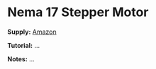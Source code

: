 # Nema 17 Stepper Motor

**Supply:** [Amazon](https://www.amazon.ca/gp/product/B0787BQ4WH/ref=ppx_od_dt_b_asin_title_s01?ie=UTF8&psc=1)

**Tutorial:** ...

**Notes:** ...
